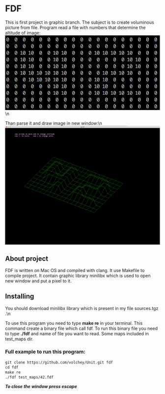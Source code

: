 # FDF
This is first project in graphic branch.
The subject is to create voluminous picture from file.
Program read a file with numbers that determine the altitude of image:
![alt text](https://github.com/volchey/Unit/blob/master/fdf/42map.png?raw=true)\n

Than parse it and draw image in new window:\n
![alt text](https://github.com/volchey/Unit/blob/master/fdf/42map_result.png?raw=true)
## About project
FDF is written on Mac OS and compiled with clang. It use Makefile to compile project. It contain graphic library minilibx which is used to open new window and put a pixel to it.
## Installing
You should download minilibx library which is present in my file sources.tgz .\n

To use this program you need to type **make re** in your terminal. This command create a binary file which call fdf.
To run this binary file you need to type **./fdf** and name of file you want to read.
Some maps included in test_maps dir.
### Full example to run this program:
```
git clone https://github.com/volchey/Unit.git fdf
cd fdf
make re
./fdf test_maps/42.fdf
```
**_To close the window press escape_**